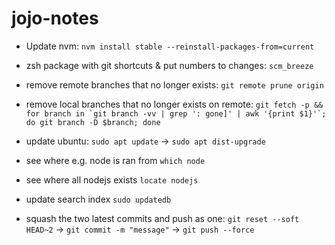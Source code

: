 # jojo-notes

- Update nvm: `nvm install stable --reinstall-packages-from=current`

- zsh package with git shortcuts & put numbers to changes: `scm_breeze`

- remove remote branches that no longer exists: `git remote prune origin`

- remove local branches that no longer exists on remote: ```git fetch -p && for branch in `git branch -vv | grep ': gone]' | awk '{print $1}'`; do git branch -D $branch; done```

- update ubuntu: `sudo apt update` -> `sudo apt dist-upgrade`

- see where e.g. node is ran from `which node`

- see where all nodejs exists `locate nodejs`

- update search index `sudo updatedb`

- squash the two latest commits and push as one: `git reset --soft HEAD~2` -> `git commit -m "message"` -> `git push --force` 
